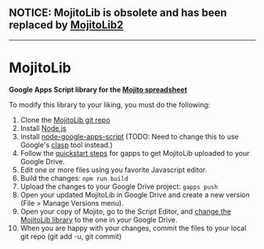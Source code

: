 ## NOTICE:  MojitoLib is obsolete and has been replaced by [MojitoLib2](https://github.com/b3devs/MojitoLib2)
----
# MojitoLib
**Google Apps Script library for the [Mojito spreadsheet](http://b3devs.blogspot.com/p/about-mojito.html)**

To modify this library to your liking, you must do the following:

1. Clone the [MojitoLib git repo](https://github.com/b3devs/MojitoLib)
1. Install [Node.js](https://nodejs.org/)
1. Install [node-google-apps-script](https://www.npmjs.com/package/node-google-apps-script) (TODO: Need to change this to use Google's [clasp](https://www.npmjs.com/package/@google/clasp) tool instead.)
1. Follow the [quickstart steps](https://www.npmjs.com/package/node-google-apps-script#quickstart) for gapps to get MojitoLib uploaded to your Google Drive.
1. Edit one or more files using you favorite Javascript editor.
1. Build the changes:  ```npm run build```
1. Upload the changes to your Google Drive project: ```gapps push```
1. Open your updated MojitoLib in Google Drive and create a new version (File > Manage Versions menu).
1. Open your copy of Mojito, go to the Script Editor, and [change the MojitoLib library](https://developers.google.com/apps-script/guides/libraries) to the one in *your* Google Drive.
1. When you are happy with your changes, commit the files to your local git repo (git add -u, git commit)
